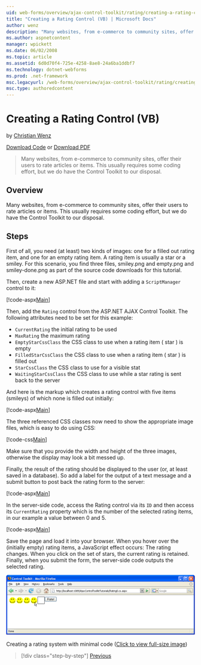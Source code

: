 ```yaml
---
uid: web-forms/overview/ajax-control-toolkit/rating/creating-a-rating-control-vb
title: "Creating a Rating Control (VB) | Microsoft Docs"
author: wenz
description: "Many websites, from e-commerce to community sites, offer their users to rate articles or items. This usually requires some coding effort, but we do have the..."
ms.author: aspnetcontent
manager: wpickett
ms.date: 06/02/2008
ms.topic: article
ms.assetid: 6d0d70f4-725e-4258-8ae8-24a6ba1ddbf7
ms.technology: dotnet-webforms
ms.prod: .net-framework
msc.legacyurl: /web-forms/overview/ajax-control-toolkit/rating/creating-a-rating-control-vb
msc.type: authoredcontent
---
```

Creating a Rating Control (VB)
====================
by [Christian Wenz](https://github.com/wenz)

[Download Code](http://download.microsoft.com/download/9/3/f/93f8daea-bebd-4821-833b-95205389c7d0/rating0.vb.zip) or [Download PDF](http://download.microsoft.com/download/2/d/c/2dc10e34-6983-41d4-9c08-f78f5387d32b/rating0VB.pdf)

> Many websites, from e-commerce to community sites, offer their users to rate articles or items. This usually requires some coding effort, but we do have the Control Toolkit to our disposal.


## Overview

Many websites, from e-commerce to community sites, offer their users to rate articles or items. This usually requires some coding effort, but we do have the Control Toolkit to our disposal.

## Steps

First of all, you need (at least) two kinds of images: one for a filled out rating item, and one for an empty rating item. A rating item is usually a star or a smiley. For this scenario, you find three files, smiley.png and empty.png and smiley-done.png as part of the source code downloads for this tutorial.

Then, create a new ASP.NET file and start with adding a `ScriptManager` control to it:

[!code-aspx[Main](creating-a-rating-control-vb/samples/sample1.aspx)]

Then, add the `Rating` control from the ASP.NET AJAX Control Toolkit. The following attributes need to be set for this example:

- `CurrentRating` the initial rating to be used
- `MaxRating` the maximum rating
- `EmptyStarCssClass` the CSS class to use when a rating item ( star ) is empty
- `FilledStarCssClass` the CSS class to use when a rating item ( star ) is filled out
- `StarCssClass` the CSS class to use for a visible stat
- `WaitingStarCssClass` the CSS class to use while a star rating is sent back to the server

And here is the markup which creates a rating control with five items (smileys) of which none is filled out initially:

[!code-aspx[Main](creating-a-rating-control-vb/samples/sample2.aspx)]

The three referenced CSS classes now need to show the appropriate image files, which is easy to do using CSS:

[!code-css[Main](creating-a-rating-control-vb/samples/sample3.css)]

Make sure that you provide the width and height of the three images, otherwise the display may look a bit messed up.

Finally, the result of the rating should be displayed to the user (or, at least saved in a database). So add a label for the output of a text message and a submit button to post back the rating form to the server:

[!code-aspx[Main](creating-a-rating-control-vb/samples/sample4.aspx)]

In the server-side code, access the Rating control via its `ID` and then access its `CurrentRating` property which is the number of the selected rating items, in our example a value between 0 and 5.

[!code-aspx[Main](creating-a-rating-control-vb/samples/sample5.aspx)]

Save the page and load it into your browser. When you hover over the (initially empty) rating items, a JavaScript effect occurs: The rating changes. When you click on the set of stars, the current rating is retained. Finally, when you submit the form, the server-side code outputs the selected rating.


[![Creating a rating system with minimal code](creating-a-rating-control-vb/_static/image2.png)](creating-a-rating-control-vb/_static/image1.png)

Creating a rating system with minimal code ([Click to view full-size image](creating-a-rating-control-vb/_static/image3.png))

> [!div class="step-by-step"]
> [Previous](creating-a-rating-control-cs.md)
